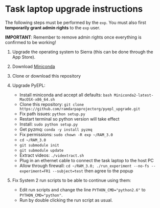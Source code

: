 # Task laptop upgrade instructions

The following steps must be performed by the `exp`. You must also first
**temporarily grant admin rights** to the `exp` user.

**IMPORTANT**: Remember to remove admin rights once everything is confirmed to
be working!

1. Upgrade the operating system to Sierra (this can be done through the App
   Store).
2. Download [Miniconda](https://repo.continuum.io/miniconda/Miniconda2-latest-MacOSX-x86_64.sh)
3. Clone or download this repository
4. Upgrade PyEPL:

    * Install miniconda and accept all defaults: `bash Miniconda2-latest-MacOSX-x86_64.sh`
    * Clone this repository: `git clone https://github.com/ramdarpaprojectorg/pyepl_upgrade.git`
    * Fix path issues: `python setup.py`
    * Restart terminal so python version will take effect
    * Install: `sudo python setup.py`
    * Get pyzmq: `conda -y install pyzmq`
    * Fix permissions: `sudo chown -R exp ~/RAM_3.0`
    * `cd ~/RAM_3.0`
    * `git submodule init`
    * `git submodule update`
    * Extract videos: `./vidextract.sh`
    * Plug in an ethernet cable to connect the task laptop to the host PC
    * Allow through firewall:
      `cd ~/RAM_3.0; ./run_experiment --no-fs --experiment=FR1 --subject=test`
      then agree to the popup

5. Fix System 2 run scripts to be able to continue using them:

    * Edit run scripts and change the line `PYTHON_CMD="python2.6"` to `PYTHON_CMD="python"`.
    * Run by double clicking the run script as usual.
